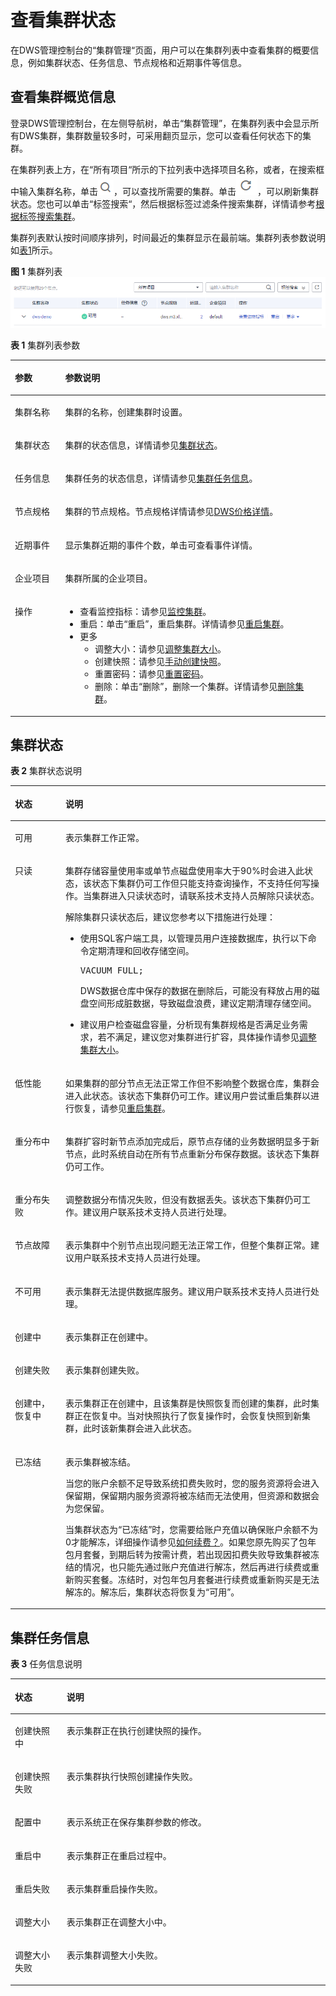 # 查看集群状态<a name="dws_01_0020"></a>

在DWS管理控制台的“集群管理“页面，用户可以在集群列表中查看集群的概要信息，例如集群状态、任务信息、节点规格和近期事件等信息。

## 查看集群概览信息<a name="section1864014116328"></a>

登录DWS管理控制台，在左侧导航树，单击“集群管理”，在集群列表中会显示所有DWS集群，集群数量较多时，可采用翻页显示，您可以查看任何状态下的集群。

在集群列表上方，在“所有项目“所示的下拉列表中选择项目名称，或者，在搜索框中输入集群名称，单击![](figures/icon_dws_search_cluster_02.png)，可以查找所需要的集群。单击![](figures/icon_dws_refresh_02.png)，可以刷新集群状态。您也可以单击“标签搜索“，然后根据标签过滤条件搜索集群，详情请参考[根据标签搜索集群](标签管理.md#section20922320396)。

集群列表默认按时间顺序排列，时间最近的集群显示在最前端。集群列表参数说明如[表1](#table3950169215120)所示。

**图 1**  集群列表<a name="fig5645114433114"></a>  
![](figures/集群列表.png "集群列表")

**表 1**  集群列表参数

<a name="table3950169215120"></a>
<table><thead align="left"><tr id="row2555468715120"><th class="cellrowborder" valign="top" width="15.950000000000001%" id="mcps1.2.3.1.1"><p id="p4021197415120"><a name="p4021197415120"></a><a name="p4021197415120"></a>参数</p>
</th>
<th class="cellrowborder" valign="top" width="84.05%" id="mcps1.2.3.1.2"><p id="p3594448915120"><a name="p3594448915120"></a><a name="p3594448915120"></a>参数说明</p>
</th>
</tr>
</thead>
<tbody><tr id="row3067086316226"><td class="cellrowborder" valign="top" width="15.950000000000001%" headers="mcps1.2.3.1.1 "><p id="p4535230516226"><a name="p4535230516226"></a><a name="p4535230516226"></a>集群名称</p>
</td>
<td class="cellrowborder" valign="top" width="84.05%" headers="mcps1.2.3.1.2 "><p id="p186225616226"><a name="p186225616226"></a><a name="p186225616226"></a>集群的名称，创建集群时设置。</p>
</td>
</tr>
<tr id="row4848715816226"><td class="cellrowborder" valign="top" width="15.950000000000001%" headers="mcps1.2.3.1.1 "><p id="p2038980616226"><a name="p2038980616226"></a><a name="p2038980616226"></a>集群状态</p>
</td>
<td class="cellrowborder" valign="top" width="84.05%" headers="mcps1.2.3.1.2 "><p id="p4372926616226"><a name="p4372926616226"></a><a name="p4372926616226"></a>集群的状态信息，详情请参见<a href="#section1594381611251">集群状态</a>。</p>
</td>
</tr>
<tr id="row79178716226"><td class="cellrowborder" valign="top" width="15.950000000000001%" headers="mcps1.2.3.1.1 "><p id="p336023416226"><a name="p336023416226"></a><a name="p336023416226"></a>任务信息</p>
</td>
<td class="cellrowborder" valign="top" width="84.05%" headers="mcps1.2.3.1.2 "><p id="p4130844516226"><a name="p4130844516226"></a><a name="p4130844516226"></a>集群任务的状态信息，详情请参见<a href="#section17463325251">集群任务信息</a>。</p>
</td>
</tr>
<tr id="row3434627416226"><td class="cellrowborder" valign="top" width="15.950000000000001%" headers="mcps1.2.3.1.1 "><p id="p3691952116226"><a name="p3691952116226"></a><a name="p3691952116226"></a>节点规格</p>
</td>
<td class="cellrowborder" valign="top" width="84.05%" headers="mcps1.2.3.1.2 "><p id="p4620786916226"><a name="p4620786916226"></a><a name="p4620786916226"></a>集群的节点规格。节点规格详情请参见<a href="https://www.huaweicloud.com/pricing.html?tab=detail#/dws" target="_blank" rel="noopener noreferrer">DWS价格详情</a>。</p>
</td>
</tr>
<tr id="row4007178116226"><td class="cellrowborder" valign="top" width="15.950000000000001%" headers="mcps1.2.3.1.1 "><p id="p961872516226"><a name="p961872516226"></a><a name="p961872516226"></a>近期事件</p>
</td>
<td class="cellrowborder" valign="top" width="84.05%" headers="mcps1.2.3.1.2 "><p id="p2136293316226"><a name="p2136293316226"></a><a name="p2136293316226"></a>显示集群近期的事件个数，单击可查看事件详情。</p>
</td>
</tr>
<tr id="row2563272716226"><td class="cellrowborder" valign="top" width="15.950000000000001%" headers="mcps1.2.3.1.1 "><p id="p6672022516226"><a name="p6672022516226"></a><a name="p6672022516226"></a>企业项目</p>
</td>
<td class="cellrowborder" valign="top" width="84.05%" headers="mcps1.2.3.1.2 "><p id="p860441416226"><a name="p860441416226"></a><a name="p860441416226"></a>集群所属的企业项目。</p>
</td>
</tr>
<tr id="row1241899616226"><td class="cellrowborder" valign="top" width="15.950000000000001%" headers="mcps1.2.3.1.1 "><p id="p3154882516226"><a name="p3154882516226"></a><a name="p3154882516226"></a>操作</p>
</td>
<td class="cellrowborder" valign="top" width="84.05%" headers="mcps1.2.3.1.2 "><a name="ul8157907161719"></a><a name="ul8157907161719"></a><ul id="ul8157907161719"><li>查看监控指标：请参见<a href="监控集群.md">监控集群</a>。</li><li>重启：单击<span class="uicontrol" id="uicontrol11889982194825"><a name="uicontrol11889982194825"></a><a name="uicontrol11889982194825"></a>“重启”</span>，重启集群。详情请参见<a href="重启集群.md">重启集群</a>。</li><li>更多<a name="ul63475607161741"></a><a name="ul63475607161741"></a><ul id="ul63475607161741"><li>调整大小：请参见<a href="调整集群大小.md">调整集群大小</a>。</li><li>创建快照：请参见<a href="手动创建快照.md">手动创建快照</a>。</li><li>重置密码：请参见<a href="重置密码.md">重置密码</a>。</li><li>删除：单击<span class="uicontrol" id="uicontrol19202854164233"><a name="uicontrol19202854164233"></a><a name="uicontrol19202854164233"></a>“删除”</span>，删除一个集群。详情请参见<a href="删除集群.md">删除集群</a>。</li></ul>
</li></ul>
</td>
</tr>
</tbody>
</table>

## 集群状态<a name="section1594381611251"></a>

**表 2**  集群状态说明

<a name="table149961733142815"></a>
<table><thead align="left"><tr id="row109971233142812"><th class="cellrowborder" valign="top" width="16.07%" id="mcps1.2.3.1.1"><p id="p3997733122812"><a name="p3997733122812"></a><a name="p3997733122812"></a><strong id="b199718338283"><a name="b199718338283"></a><a name="b199718338283"></a>状态</strong></p>
</th>
<th class="cellrowborder" valign="top" width="83.93%" id="mcps1.2.3.1.2"><p id="p18997933172813"><a name="p18997933172813"></a><a name="p18997933172813"></a><strong id="b099783313284"><a name="b099783313284"></a><a name="b099783313284"></a>说明</strong></p>
</th>
</tr>
</thead>
<tbody><tr id="row139973339288"><td class="cellrowborder" valign="top" width="16.07%" headers="mcps1.2.3.1.1 "><p id="p149973332288"><a name="p149973332288"></a><a name="p149973332288"></a>可用</p>
</td>
<td class="cellrowborder" valign="top" width="83.93%" headers="mcps1.2.3.1.2 "><p id="p18997133102819"><a name="p18997133102819"></a><a name="p18997133102819"></a>表示集群工作正常。</p>
</td>
</tr>
<tr id="row1997113392813"><td class="cellrowborder" valign="top" width="16.07%" headers="mcps1.2.3.1.1 "><p id="p599716336281"><a name="p599716336281"></a><a name="p599716336281"></a>只读</p>
</td>
<td class="cellrowborder" valign="top" width="83.93%" headers="mcps1.2.3.1.2 "><p id="p129971933142819"><a name="p129971933142819"></a><a name="p129971933142819"></a>集群存储容量使用率或单节点磁盘使用率大于90%时会进入此状态，该状态下集群仍可工作但只能支持查询操作，不支持任何写操作。当集群进入只读状态时，请联系技术支持人员解除只读状态。</p>
<p id="p0997113316285"><a name="p0997113316285"></a><a name="p0997113316285"></a>解除集群只读状态后，建议您参考以下措施进行处理：</p>
<a name="ul1599813312281"></a><a name="ul1599813312281"></a><ul id="ul1599813312281"><li>使用SQL客户端工具，以管理员用户连接数据库，执行以下命令定期清理和回收存储空间。<pre class="screen" id="screen11474195825410"><a name="screen11474195825410"></a><a name="screen11474195825410"></a>VACUUM FULL;</pre>
<p id="p11998733162813"><a name="p11998733162813"></a><a name="p11998733162813"></a>DWS数据仓库中保存的数据在删除后，可能没有释放占用的磁盘空间形成脏数据，导致磁盘浪费，建议定期清理存储空间。</p>
</li><li>建议用户检查磁盘容量，分析现有集群规格是否满足业务需求，若不满足，建议您对集群进行扩容，具体操作请参见<a href="调整集群大小.md">调整集群大小</a>。</li></ul>
</td>
</tr>
<tr id="row19998193342812"><td class="cellrowborder" valign="top" width="16.07%" headers="mcps1.2.3.1.1 "><p id="p79981033182817"><a name="p79981033182817"></a><a name="p79981033182817"></a>低性能</p>
</td>
<td class="cellrowborder" valign="top" width="83.93%" headers="mcps1.2.3.1.2 "><p id="p7998233192818"><a name="p7998233192818"></a><a name="p7998233192818"></a>如果集群的部分节点无法正常工作但不影响整个数据仓库，集群会进入此状态。该状态下集群仍可工作。建议用户尝试重启集群以进行恢复，请参见<a href="重启集群.md">重启集群</a>。</p>
</td>
</tr>
<tr id="row499811334283"><td class="cellrowborder" valign="top" width="16.07%" headers="mcps1.2.3.1.1 "><p id="p299833318289"><a name="p299833318289"></a><a name="p299833318289"></a>重分布中</p>
</td>
<td class="cellrowborder" valign="top" width="83.93%" headers="mcps1.2.3.1.2 "><p id="p2998133162818"><a name="p2998133162818"></a><a name="p2998133162818"></a>集群扩容时新节点添加完成后，原节点存储的业务数据明显多于新节点，此时系统自动在所有节点重新分布保存数据。该状态下集群仍可工作。</p>
</td>
</tr>
<tr id="row129981833182818"><td class="cellrowborder" valign="top" width="16.07%" headers="mcps1.2.3.1.1 "><p id="p129986334280"><a name="p129986334280"></a><a name="p129986334280"></a>重分布失败</p>
</td>
<td class="cellrowborder" valign="top" width="83.93%" headers="mcps1.2.3.1.2 "><p id="p1199863372818"><a name="p1199863372818"></a><a name="p1199863372818"></a>调整数据分布情况失败，但没有数据丢失。该状态下集群仍可工作。建议用户联系技术支持人员进行处理。</p>
</td>
</tr>
<tr id="row13998833182810"><td class="cellrowborder" valign="top" width="16.07%" headers="mcps1.2.3.1.1 "><p id="p699853314284"><a name="p699853314284"></a><a name="p699853314284"></a>节点故障</p>
</td>
<td class="cellrowborder" valign="top" width="83.93%" headers="mcps1.2.3.1.2 "><p id="p119987331287"><a name="p119987331287"></a><a name="p119987331287"></a>表示集群中个别节点出现问题无法正常工作，但整个集群正常。建议用户联系技术支持人员进行处理。</p>
</td>
</tr>
<tr id="row16999333112814"><td class="cellrowborder" valign="top" width="16.07%" headers="mcps1.2.3.1.1 "><p id="p0999183317285"><a name="p0999183317285"></a><a name="p0999183317285"></a>不可用</p>
</td>
<td class="cellrowborder" valign="top" width="83.93%" headers="mcps1.2.3.1.2 "><p id="p399910331284"><a name="p399910331284"></a><a name="p399910331284"></a>表示集群无法提供数据库服务。建议用户联系技术支持人员进行处理。</p>
</td>
</tr>
<tr id="row209991933132813"><td class="cellrowborder" valign="top" width="16.07%" headers="mcps1.2.3.1.1 "><p id="p199993342816"><a name="p199993342816"></a><a name="p199993342816"></a>创建中</p>
</td>
<td class="cellrowborder" valign="top" width="83.93%" headers="mcps1.2.3.1.2 "><p id="p199916337280"><a name="p199916337280"></a><a name="p199916337280"></a>表示集群正在创建中。</p>
</td>
</tr>
<tr id="row99997334285"><td class="cellrowborder" valign="top" width="16.07%" headers="mcps1.2.3.1.1 "><p id="p1399914332285"><a name="p1399914332285"></a><a name="p1399914332285"></a>创建失败</p>
</td>
<td class="cellrowborder" valign="top" width="83.93%" headers="mcps1.2.3.1.2 "><p id="p7999333192816"><a name="p7999333192816"></a><a name="p7999333192816"></a>表示集群创建失败。</p>
</td>
</tr>
<tr id="row1599953318284"><td class="cellrowborder" valign="top" width="16.07%" headers="mcps1.2.3.1.1 "><p id="p10999153313289"><a name="p10999153313289"></a><a name="p10999153313289"></a>创建中，恢复中</p>
</td>
<td class="cellrowborder" valign="top" width="83.93%" headers="mcps1.2.3.1.2 "><p id="p13999143310284"><a name="p13999143310284"></a><a name="p13999143310284"></a>表示集群正在创建中，且该集群是快照恢复而创建的集群，此时集群正在恢复中。当对快照执行了恢复操作时，会恢复快照到新集群，此时该新集群会进入此状态。</p>
</td>
</tr>
<tr id="row9999433122818"><td class="cellrowborder" valign="top" width="16.07%" headers="mcps1.2.3.1.1 "><p id="p129991033182819"><a name="p129991033182819"></a><a name="p129991033182819"></a>已冻结</p>
</td>
<td class="cellrowborder" valign="top" width="83.93%" headers="mcps1.2.3.1.2 "><p id="p2999333162810"><a name="p2999333162810"></a><a name="p2999333162810"></a>表示集群被冻结。</p>
<p id="p662173071013"><a name="p662173071013"></a><a name="p662173071013"></a>当您的账户余额不足导致系统扣费失败时，您的服务资源将会进入保留期，保留期内服务资源将被冻结而无法使用，但资源和数据会为您保留。</p>
<p id="p3560202353611"><a name="p3560202353611"></a><a name="p3560202353611"></a>当集群状态为<span class="parmvalue" id="parmvalue171619120248"><a name="parmvalue171619120248"></a><a name="parmvalue171619120248"></a>“已冻结”</span>时，您需要给账户充值以确保账户余额不为0才能解冻，详细操作请参见<a href="https://support.huaweicloud.com/dws_faq/dws_03_0038.html" target="_blank" rel="noopener noreferrer">如何续费？</a>。如果您原先购买了包年包月套餐，到期后转为按需计费，若出现因扣费失败导致集群被冻结的情况，也只能先通过账户充值进行解冻，然后再进行续费或重新购买套餐。冻结时，对包年包月套餐进行续费或重新购买是无法解冻的。解冻后，集群状态将恢复为“可用”。</p>
</td>
</tr>
</tbody>
</table>

## 集群任务信息<a name="section17463325251"></a>

**表 3**  任务信息说明

<a name="table14404145652518"></a>
<table><thead align="left"><tr id="row240519569253"><th class="cellrowborder" valign="top" width="16.41%" id="mcps1.2.3.1.1"><p id="p174051556102513"><a name="p174051556102513"></a><a name="p174051556102513"></a><strong id="b154057562251"><a name="b154057562251"></a><a name="b154057562251"></a>状态</strong></p>
</th>
<th class="cellrowborder" valign="top" width="83.59%" id="mcps1.2.3.1.2"><p id="p0405125642519"><a name="p0405125642519"></a><a name="p0405125642519"></a><strong id="b340545692512"><a name="b340545692512"></a><a name="b340545692512"></a>说明</strong></p>
</th>
</tr>
</thead>
<tbody><tr id="row1140516562251"><td class="cellrowborder" valign="top" width="16.41%" headers="mcps1.2.3.1.1 "><p id="p184051156112519"><a name="p184051156112519"></a><a name="p184051156112519"></a>创建快照中</p>
</td>
<td class="cellrowborder" valign="top" width="83.59%" headers="mcps1.2.3.1.2 "><p id="p4406356142515"><a name="p4406356142515"></a><a name="p4406356142515"></a>表示集群正在执行创建快照的操作。</p>
</td>
</tr>
<tr id="row2040615564254"><td class="cellrowborder" valign="top" width="16.41%" headers="mcps1.2.3.1.1 "><p id="p2040675652515"><a name="p2040675652515"></a><a name="p2040675652515"></a>创建快照失败</p>
</td>
<td class="cellrowborder" valign="top" width="83.59%" headers="mcps1.2.3.1.2 "><p id="p18406155618253"><a name="p18406155618253"></a><a name="p18406155618253"></a>表示集群执行快照创建操作失败。</p>
</td>
</tr>
<tr id="row44061756202514"><td class="cellrowborder" valign="top" width="16.41%" headers="mcps1.2.3.1.1 "><p id="p104061356142515"><a name="p104061356142515"></a><a name="p104061356142515"></a>配置中</p>
</td>
<td class="cellrowborder" valign="top" width="83.59%" headers="mcps1.2.3.1.2 "><p id="p540685619253"><a name="p540685619253"></a><a name="p540685619253"></a>表示系统正在保存集群参数的修改。</p>
</td>
</tr>
<tr id="row1340795642516"><td class="cellrowborder" valign="top" width="16.41%" headers="mcps1.2.3.1.1 "><p id="p12407135652515"><a name="p12407135652515"></a><a name="p12407135652515"></a>重启中</p>
</td>
<td class="cellrowborder" valign="top" width="83.59%" headers="mcps1.2.3.1.2 "><p id="p11407356132515"><a name="p11407356132515"></a><a name="p11407356132515"></a>表示集群正在重启过程中。</p>
</td>
</tr>
<tr id="row8407125612259"><td class="cellrowborder" valign="top" width="16.41%" headers="mcps1.2.3.1.1 "><p id="p0407956122510"><a name="p0407956122510"></a><a name="p0407956122510"></a>重启失败</p>
</td>
<td class="cellrowborder" valign="top" width="83.59%" headers="mcps1.2.3.1.2 "><p id="p114071564254"><a name="p114071564254"></a><a name="p114071564254"></a>表示集群重启操作失败。</p>
</td>
</tr>
<tr id="row240719564259"><td class="cellrowborder" valign="top" width="16.41%" headers="mcps1.2.3.1.1 "><p id="p13407185642513"><a name="p13407185642513"></a><a name="p13407185642513"></a>调整大小</p>
</td>
<td class="cellrowborder" valign="top" width="83.59%" headers="mcps1.2.3.1.2 "><p id="p4407256142515"><a name="p4407256142515"></a><a name="p4407256142515"></a>表示集群正在调整大小中。</p>
</td>
</tr>
<tr id="row7407256172519"><td class="cellrowborder" valign="top" width="16.41%" headers="mcps1.2.3.1.1 "><p id="p1540825642515"><a name="p1540825642515"></a><a name="p1540825642515"></a>调整大小失败</p>
</td>
<td class="cellrowborder" valign="top" width="83.59%" headers="mcps1.2.3.1.2 "><p id="p1940835613252"><a name="p1940835613252"></a><a name="p1940835613252"></a>表示集群调整大小失败。</p>
</td>
</tr>
</tbody>
</table>

